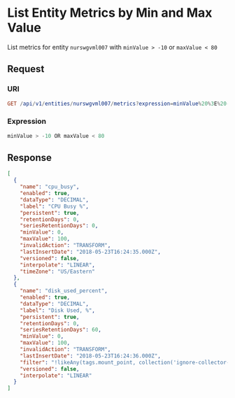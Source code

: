 # List Entity Metrics by Min and Max Value

List metrics for entity `nurswgvml007` with `minValue > -10` or `maxValue < 80`

## Request

### URI

```elm
GET /api/v1/entities/nurswgvml007/metrics?expression=minValue%20%3E%20-10%20OR%20maxValue%20%3C%2080
```

### Expression

```javascript
minValue > -10 OR maxValue < 80
```

## Response

```json
[
  {
    "name": "cpu_busy",
    "enabled": true,
    "dataType": "DECIMAL",
    "label": "CPU Busy %",
    "persistent": true,
    "retentionDays": 0,
    "seriesRetentionDays": 0,
    "minValue": 0,
    "maxValue": 100,
    "invalidAction": "TRANSFORM",
    "lastInsertDate": "2018-05-23T16:24:35.000Z",
    "versioned": false,
    "interpolate": "LINEAR",
    "timeZone": "US/Eastern"
  },
  {
    "name": "disk_used_percent",
    "enabled": true,
    "dataType": "DECIMAL",
    "label": "Disk Used, %",
    "persistent": true,
    "retentionDays": 0,
    "seriesRetentionDays": 60,
    "minValue": 0,
    "maxValue": 100,
    "invalidAction": "TRANSFORM",
    "lastInsertDate": "2018-05-23T16:24:36.000Z",
    "filter": "!likeAny(tags.mount_point, collection('ignore-collector-mount-points'))",
    "versioned": false,
    "interpolate": "LINEAR"
  }
]
```